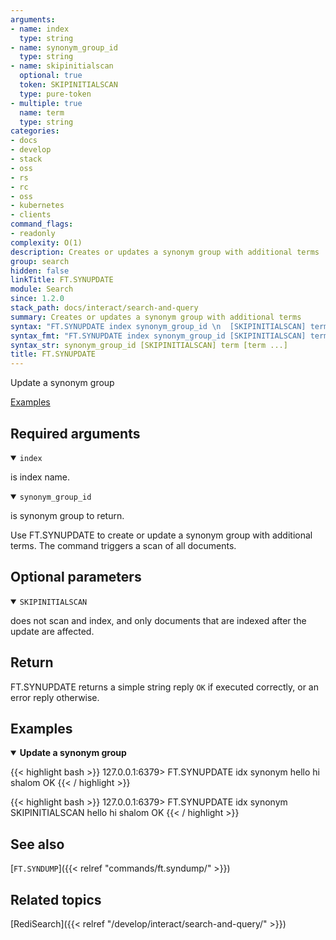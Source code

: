 ```yaml
---
arguments:
- name: index
  type: string
- name: synonym_group_id
  type: string
- name: skipinitialscan
  optional: true
  token: SKIPINITIALSCAN
  type: pure-token
- multiple: true
  name: term
  type: string
categories:
- docs
- develop
- stack
- oss
- rs
- rc
- oss
- kubernetes
- clients
command_flags:
- readonly
complexity: O(1)
description: Creates or updates a synonym group with additional terms
group: search
hidden: false
linkTitle: FT.SYNUPDATE
module: Search
since: 1.2.0
stack_path: docs/interact/search-and-query
summary: Creates or updates a synonym group with additional terms
syntax: "FT.SYNUPDATE index synonym_group_id \n  [SKIPINITIALSCAN] term [term ...]\n"
syntax_fmt: "FT.SYNUPDATE index synonym_group_id [SKIPINITIALSCAN] term [term\n  ...]"
syntax_str: synonym_group_id [SKIPINITIALSCAN] term [term ...]
title: FT.SYNUPDATE
---
```


Update a synonym group

[Examples](#examples)

## Required arguments

<details open>
<summary><code>index</code></summary>

is index name.
</details>

<details open>
<summary><code>synonym_group_id</code></summary>

is synonym group to return.
</details>

Use FT.SYNUPDATE to create or update a synonym group with additional terms. The command triggers a scan of all documents.

## Optional parameters

<details open>
<summary><code>SKIPINITIALSCAN</code></summary>

does not scan and index, and only documents that are indexed after the update are affected.
</details>

## Return

FT.SYNUPDATE returns a simple string reply `OK` if executed correctly, or an error reply otherwise.

## Examples

<details open>
<summary><b>Update a synonym group</b></summary>

{{< highlight bash >}}
127.0.0.1:6379> FT.SYNUPDATE idx synonym hello hi shalom
OK
{{< / highlight >}}

{{< highlight bash >}}
127.0.0.1:6379> FT.SYNUPDATE idx synonym SKIPINITIALSCAN hello hi shalom
OK
{{< / highlight >}}
</details>

## See also

[`FT.SYNDUMP`]({{< relref "commands/ft.syndump/" >}}) 

## Related topics

[RediSearch]({{< relref "/develop/interact/search-and-query/" >}})